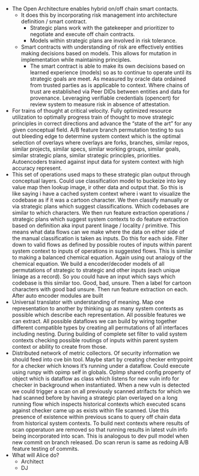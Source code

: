 - The Open Architecture enables hybrid on/off chain smart contacts.
  - It does this by incorporating risk management into architecture definition / smart contract.
    - Strategic plans work with the gatekeeper and prioritizer to negotiate and execute off chain contracts.
    - Models within strategic plans are involved in risk tolerance.
  - Smart contracts with understanding of risk are effectively entities making decisions based on models. This allows for mutation in implementation while maintaining principles.
    - The smart contract is able to make its own decisions based on learned experience (models) so as to continue to operate until its strategic goals are meet. As measured by oracle data ordained from trusted parties as is applicable to context. Where chains of trust are established via Peer DIDs between entities and data for provenance. Leveraging verifiable credentials (opencert) for review system to measure risk in absence of attestation.
- For trains of thought at critical velocity. Fully optimized resource utilization to optimally progress train of thought to move strategic principles in correct directions and advance the “state of the art” for any given conceptual field. A/B feature branch permutation testing to sus out bleeding edge to determine system context which is the optimal selection of overlays where overlays are forks, branches, similar repos, similar projects, similar specs, similar working groups, similar goals, similar strategic plans, similar strategic principles, priorities. Autoencoders trained against input data for system context with high accuracy represent.
- This set of operations used maps to these strategic plan output through conceptual layers. Could use classification model to buckeize into key value map then lookup image, ir other data and output that. So this is like saying i have a cached system context where i want to visualize the codebase as if it was a cartoon character. We then classify manually or via strategic plans which suggest classifications. Which codebases are similar to which characters. We then run feature extraction operations / strategic plans which suggest system contexts to do feature extraction based on definition aka input parent linage / locality / primitive. This means what data flows can we make where the data on either side of the manual classification is taken as inputs. Do this for each side. Filter down to valid flows as defined by possible routes of inputs within parent system context to inputs of operations in suggested flows. This is similar to making a balanced chemical equation. Again using out analogy of the chemical equation. We build a encoder/decoder models of all permutations of strategic to strategic and other inputs (each unique liniage as a record). So you could have an input which says which codebase is this similar too. Good, bad, unsure. Then a label for cartoon characters with good bad unsure. Then run feature extraction on each. After auto encoder modules are built
- Universal translator with understanding of meaning. Map one representation to another by thinking up as many system contexts as possible which describe each representation. All possible features we can extract. All possible dataflows we can build by wiring together different compatible types by creating all permutations of all interfaces including nesting. During building of complete set filter to valid system contexts checking possible routings of inputs within parent system context or ability to create from those.
- Distributed network of metric collectors. Of security information we should feed into cve bin tool. Maybe start by creating checker entrypoint for a checker which knows it’s running under a dataflow. Could execute using runpy with opimp self in globals. OpImp shared config property of object which is dataflow as class which listens for new vuln info for checker in background when instantiated. When a new vuln is detected we could trigger a scan on all previously scanned atrifacts for which we had scanned before by having a strategic plan overlayed on a long running flow which inspects historical contexts which executed scans against checker came up as exists within file scanned. Use this presence of existence within previous scans to query off chain data from historical system contexts. To build next contexts where results of scan opperatuon are removed so that running results in latest vuln info being incorporated into scan. This is analogous to dev pull model when new commit on branch released. Do scan rerun is same as redoing A/B feature testing of commits.
- What will Alice do?
  - Architect
  - DJ
  